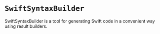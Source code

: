 # ``SwiftSyntaxBuilder``

SwiftSyntaxBuilder is a tool for generating Swift code in a convenient way using result builders.
